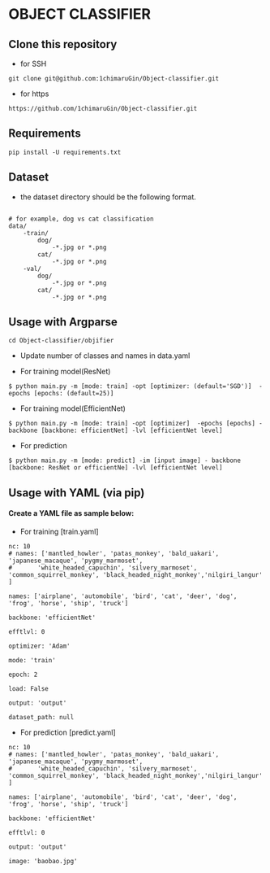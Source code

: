 # OBJECT CLASSIFIER 

## Clone this repository
- for SSH
```
git clone git@github.com:1chimaruGin/Object-classifier.git
```

- for https
```
https://github.com/1chimaruGin/Object-classifier.git
```

## Requirements
```
pip install -U requirements.txt
```

## Dataset

- the dataset directory should be the following format.

```

# for example, dog vs cat classification
data/
    -train/
        dog/
            -*.jpg or *.png
        cat/
            -*.jpg or *.png
    -val/
        dog/
            -*.jpg or *.png
        cat/
            -*.jpg or *.png
```

## Usage with Argparse
```
cd Object-classifier/objifier
```
- Update number of classes and names in data.yaml

- For training model(ResNet)

```
$ python main.py -m [mode: train] -opt [optimizer: (default='SGD')]  -epochs [epochs: (default=25)] 
```
- For training model(EfficientNet)

```
$ python main.py -m [mode: train] -opt [optimizer]  -epochs [epochs] -backbone [backbone: efficientNet] -lvl [efficientNet level]
```
- For prediction
```
$ python main.py -m [mode: predict] -im [input image] - backbone [backbone: ResNet or efficientNe] -lvl [efficientNet level]
```

## Usage with YAML (via pip)

#### Create a YAML file as sample below:

- For training [train.yaml]
```
nc: 10
# names: ['mantled_howler', 'patas_monkey', 'bald_uakari', 'japanese_macaque', 'pygmy_marmoset', 
#       'white_headed_capuchin', 'silvery_marmoset', 'common_squirrel_monkey', 'black_headed_night_monkey','nilgiri_langur' ]

names: ['airplane', 'automobile', 'bird', 'cat', 'deer', 'dog', 'frog', 'horse', 'ship', 'truck']

backbone: 'efficientNet'

efftlvl: 0

optimizer: 'Adam'

mode: 'train'

epoch: 2

load: False

output: 'output'

dataset_path: null

```
- For prediction [predict.yaml]

```
nc: 10
# names: ['mantled_howler', 'patas_monkey', 'bald_uakari', 'japanese_macaque', 'pygmy_marmoset', 
#       'white_headed_capuchin', 'silvery_marmoset', 'common_squirrel_monkey', 'black_headed_night_monkey','nilgiri_langur' ]

names: ['airplane', 'automobile', 'bird', 'cat', 'deer', 'dog', 'frog', 'horse', 'ship', 'truck']

backbone: 'efficientNet'

efftlvl: 0

output: 'output'

image: 'baobao.jpg'

```

